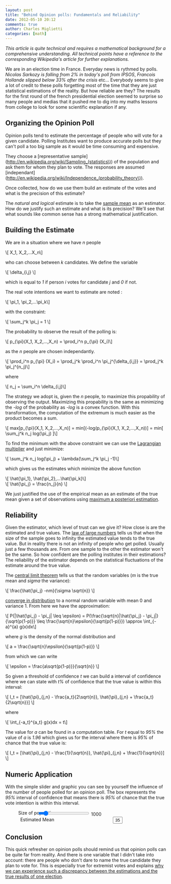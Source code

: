 ```yaml
---
layout: post
title: "Behind Opinion polls: Fundamentals and Reliability"
date: 2012-05-10 20:12
comments: true
author: Charles Miglietti
categories: [math]
---
```


_This article is quite technical and requires a mathematical background
for a comprehensive understanding. All
technical points have a reference to the corresponding Wikipedia's article for further
explanations._

We are in an election time in France. Everyday news is rythmed by
polls. _Nicolas Sarkozy is falling from 2% in today's poll from IPSOS_,
_Francois Hollande slipped below 33% after the crisis_ etc... Everybody
seems to give a lot of credit to these polls forgetting most of the time
that they are just statistical estimations of the reality. But how reliable are they? 
The results for the first round of the french presidential election
seemed to surprise so many people and medias that it pushed me to dig
into my maths lessons from college to look for some scientific
explanation if any.

## Organizing the Opinion Poll

Opinion polls tend to estimate the percentage of people who will vote
for a given candidate. Polling Institutes want to produce accurate polls
but they can't poll a too big sample as it would be time consuming and
expensive.

They choose a [representative sample](http://en.wikipedia.org/wiki/Sampling_(statistics\)) 
of the population and ask them for whom they plan to vote. The responses
 are assumed [independant](http://en.wikipedia.org/wiki/Independence_(probability_theory\)).

Once collected, how do we use them build an estimate of the votes and what is the
precision of this estimate? 

The _natural and logical_ estimate is to take the 
[sample mean](http://en.wikipedia.org/wiki/Sample_mean) as an estimator. How do we
justify such an estimate and what is its precision? We'll see that what
sounds like common sense has a strong mathematical justification.


## Building the Estimate

We are in a situation where we have _n_ people 

<div markdown="0">
\[ X_1, X_2,...X_n\]
</div>

who can choose between _k_ candidates. We define the variable

<div markdown="0">
\[ \delta_{i,j} \]
</div>

which is equal to _1_ if person _i_ votes for candidate
_j_ and _0_ if not.

The real vote intentions we want
to estimate are noted :

<div markdown="0">
\[ \pi_1, \pi_2,...\pi_k\]
</div>

with the constraint:
<div markdown="0">
\[ \sum_j^k \pi_j = 1 \]
</div>

The probability to observe the result of the polling is:

<div markdown="0">
\[ p_{\pi}(X_1, X_2,...,X_n) = \prod_i^n p_{\pi} (X_i)\]
</div>

as the _n_ people are chosen independantly.

<div markdown="0">
\[ \prod_i^n p_{\pi} (X_i) = \prod_j^k \prod_i^n \pi_j^{\delta_{i,j}} =
  \prod_j^k \pi_j^{n_j}\]
</div>

where 

<div markdown="0">
\[ n_j = \sum_i^n \delta_{i,j}\]
</div>


The strategy we adopt is, given the _n_ people, to maximize this
propability of observing the output. Maximizing this propability is the
same as minimizing the _-log_ of the probability as _-log_ is a convex
function. With this transformation, the computation of the extremum is
much easier as the product becomes a sum.


<div markdown="0">
\[ max[p_{\pi}(X_1, X_2,...,X_n)] = min[(-log(p_{\pi}(X_1,
        X_2,...,X_n))] = min[ \sum_j^k n_j log(\pi_j) ]\]
</div>

To find the minimum with the above constraint we can use the 
[Lagrangian
multiplier](http://en.wikipedia.org/wiki/Lagrange_multiplier) and just
minimize:

<div markdown="0">
\[ \sum_j^k n_j log(\pi_j) + \lambda(\sum_j^k \pi_j -1)\]
</div>

which gives us the estimates which minimize the above function

<div markdown="0">
\[ \hat{\pi_1}, \hat{\pi_2},...\hat{\pi_k}\]
</div>

<div markdown="0">
\[ \hat{\pi_j} = \frac{n_j}{n} \]
</div>

We just justified the use of the empirical mean as an estimate of the true
mean given a set of observations using [maximum a posteriori
estimation](http://en.wikipedia.org/wiki/Maximum_a_posteriori_estimation).


## Reliability

Given the estimator, which level of trust can we give it? How close is
are the estimated and true values. The [law of large numbers](http://en.wikipedia.org/wiki/Law_of_large_numbers) 
tells us that when the size of the sample goes to infinity the estimated
value tends to the true value. But in reality there is not an infinity
of people who get polled. Usually just a few thousands are. From one
sample to the other the estimator won't be the same. So how confident are the polling
institutes in their estimations? The reliability of the estimator
depends on the statistical fluctuations of the estimate around the true
value.


The [central limit theorem](http://en.wikipedia.org/wiki/Central_limit_theorem) tells us that 
the random variables (_m_ is the true mean and _sigma_ the variance): 
<div markdown="0">
\[ \frac{\hat{\pi_j} -nm}{\sigma \sqrt{n}} \] 
</div>

[converge in distribution](http://en.wikipedia.org/wiki/Convergence_in_distribution#Convergence_in_distribution)
to a normal random variable with mean 0 and variance 1. From here we
have the approximation: 


<div markdown="0">
\[ P(|\hat{\pi_j} - \pi_j| \leq \epsilon) = P(\frac{\sqrt{n}|\hat{\pi_j} - \pi_j|}{\sqrt{p(1-p)}} \leq \frac{\sqrt{n}\epsilon}{\sqrt{p(1-p)}}) \approx \int_{-a}^{a} g(x)dx\]
</div>

where _g_ is the density of the normal distribution and 

<div markdown="0">
\[ a = \frac{\sqrt{n}\epsilon}{\sqrt{p(1-p)}} \]
</div>

from which we can write 
<div markdown="0">
\[ \epsilon = \frac{a\sqrt{p(1-p)}}{\sqrt{n}} \]
</div>

So given a threshold of confidence _t_  we can build a interval of
confidence where we can state with _t%_ of confidence that the true
value is within this interval:

<div markdown="0">
\[ I_t = [\hat{\pi}_{j,n} - \frac{a_t}{2\sqrt{n}}, \hat{\pi}_{j,n} + \frac{a_t}{2\sqrt{n}}] \]
</div>

where 

<div markdown="0">
\[ \int_{-a_t}^{a_t} g(x)dx = t\]
</div>

The value for _a_ can be found in a computation table. For _t_ equal to
_95%_ the value of _a_ is _1.96_ which gives us for the interval where there
is _95%_ of chance that the true value is:

<div markdown="0">
\[ I_t = [\hat{\pi}_{j,n} - \frac{1}{\sqrt{n}}, \hat{\pi}_{j,n} + \frac{1}{\sqrt{n}}] \]
</div>

## Numeric Application

With the simple slider and graphic you can see by yourself the influence
of the number of people polled for an opinion poll. The box represents
the _95%_ interval of confidence that means there is _95%_ of chance that the
true vote intention is within this interval.


<div id='PollingNumericApplication' style="text-align:center;"></div>
<script src="http://d3js.org/d3.v2.min.js"></script>
<div style="text-align:center;">
  <label style="width:200px;float:left;"> Size of population</label>
  <input  id='polling-slider' style="width:160px;margin-left:-300px;" type="range" min="500" max="5000" value="1000"/>
  <span id="polling-range">1000</span><br/>
  <label style="width:200px;float:left;"> Estimated Mean </label>
  <input style="text-align:center;width:30px;" id='polling-mean' type="text"  value="35"/> <br/>
</div>
<script >
// Suppose there is currently one div with id "d3TutoGraphContainer" in the DOM
// We append a 600x300 empty SVG container in the div
var pollingChart = d3.select("#PollingNumericApplication").append("svg").attr("width", "600").attr("height", "150");

// Create the bar chart which consists of ten SVG rectangles, one for each piece of data
var pollingIntervals = pollingChart.selectAll('rect').data([1000])
                 .enter().append('rect')
                 .attr("stroke", "none").attr("fill", "rgb(7, 130, 180)")
                 .attr("x", function(d) {return 300 - 2580*1.96/Math.sqrt(d);})
                 .attr("y", function(d, i) { return 25 * i; } )
                 .attr("width", function(d) { return 5160*1.96/Math.sqrt(d); } )
                 .attr("height", "20");
var pollingTickers = [0, 0.1, 0.2, 0.3, 0.4, 0.5, 0.6, 0.7, 0.8, 0.9, 1];


var pollinggetX = function(d) { return 50 + 500 * d; };

var pollingLines = pollingChart.selectAll('.tickers').data(pollingTickers)
                 .enter().append('rect')
                 .classed('tickers', true)
                 .attr("fill", "steelblue")
                 .attr("x", pollinggetX)
                 .attr("y", 60)
                 .attr("width", 1)
                 .attr("height", 10);

var pollingLabels = pollingChart.selectAll('.tickerlabels').data(pollingTickers)
                  .enter().append('text')
                  .classed('tickerlabels', true)
                  .attr("x", pollinggetX)
                  .attr("y", 100)
                  .attr("width", 1)
                  .attr("height", 10)
                  .attr('text-anchor', 'middle')
                  .text(function(d) { return '' + (30+d * 10) + '%'; } );

$('#polling-slider').on('change',function ()
{
  var newValue = parseInt(this.value, '10');
  pollingIntervals.data([newValue])
       .attr("x", function(d) {return 300 - 2580*1.96/Math.sqrt(d);})
       .attr("width", function(d) { return 5160*1.96/Math.sqrt(d); } );
	document.getElementById('polling-range').innerHTML = newValue; 
});
$('#polling-mean').on('change',function (){

  var newValue = parseInt(this.value, '10');
 pollingLabels = pollingChart.selectAll('.tickerlabels').remove();
 pollingLabels = pollingChart.selectAll('.tickerlabels').data(pollingTickers)
                  .enter().append('text')
                  .classed('tickerlabels', true)
                  .attr("x", pollinggetX)
                  .attr("y", 100)
                  .attr("width", 1)
                  .attr("height", 10)
                  .attr('text-anchor', 'middle')
                  .text(function(d) { return '' + (newValue - 5+d * 10) + '%'; } );
});
</script>


## Conclusion

This quick refresher on opinion polls should remind us that opinion polls
can be quite far from reality. And there is one variable that I
didn't take into account: there are people who don't dare
to name the true candidate they plan to vote for. This is especially
true for extremist votes and explains [why we can experience such a
discrepancy between the estimations and the true results of one
election](http://www.guardian.co.uk/world/2012/apr/22/marine-le-pen-french-election).





